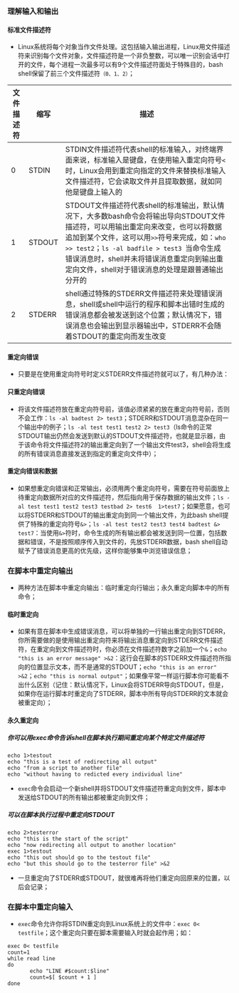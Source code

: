 ### 理解输入和输出
#### 标准文件描述符
+ Linux系统将每个对象当作文件处理。这包括输入输出进程，Linux用文件描述符来识别每个文件对象，文件描述符是一个非负整数，可以唯一识别会话中打开的文件，每个进程一次最多可以有9个文件描述符面处于特殊目的，bash shell保留了前三个文件描述符`（0、1、2）`；

|文件描述符|缩写|描述|
|------|------|------|
|0| STDIN |STDIN文件描述符代表shell的标准输入，对终端界面来说，标准输入是键盘，在使用输入重定向符号` < `时，Linux会用到重定向指定的文件来替换标准输入文件描述符，它会读取文件并且提取数据，就如同他是键盘上输入的|
|1 |STDOUT |STDOUT文件描述符代表shell的标准输出，默认情况下，大多数bash命令会将输出导向STDOUT文件描述符，可以用输出重定向来改变，也可以将数据追加到某个文件，这可以用` >> `符号来完成，如：`who >> test2`；`ls -al badfile > test3 `当命令生成错误消息时，shell并未将错误消息重定向到输出重定向文件，shell对于错误消息的处理是跟普通输出分开的|
|2|STDERR|shell通过特殊的STDERR文件描述符来处理错误消息，shell或shell中运行的程序和脚本出错时生成的错误消息都会被发送到这个位置；默认情况下，错误消息也会输出到显示器输出中，STDERR不会随着STDOUT的重定向而发生改变|
#### 重定向错误
+ 只要是在使用重定向符号时定义STDERR文件描述符就可以了，有几种办法：
#### 只重定向错误
+ 将该文件描述符放在重定向符号前，该值必须紧紧的放在重定向符号前，否则不会工作：`ls -al badtest 2> test3`；STDERR和STDOUT消息混杂在同一个输出中的例子；`ls -al test test1 test2 2> test3`（ls命令的正常STDOUT输出仍然会发送到默认的STDOUT文件描述符，也就是显示器，由于该命令将文件描述符2的输出重定向到了一个输出文件test3，shell会将生成的所有错误消息直接发送到指定的重定向文件中）；
#### 重定向错误和数据
+ 如果想重定向错误和正常输出，必须用两个重定向符号，需要在符号前面放上待重定向数据所对应的文件描述符，然后指向用于保存数据的输出文件；`ls -al test test1 test2 test3 testbad 2> test6  1>test7`；如果愿意，也可以将STDERR和STDOUT的输出重定向到同一个输出文件，为此bash shell提供了特殊的重定向符号`&>`；`ls -al test test2 test3 test4 badtest &> test7`：当使用`&>`符时，命令生成的所有输出都会被发送到同一位置，包括数据和错误，不是按照顺序传入到文件的，先放STDERR数据，bash shell自动赋予了错误消息更高的优先级，这样你能够集中浏览错误信息；

### 在脚本中重定向输出
+ 两种方法在脚本中重定向输出：临时重定向行输出；永久重定向脚本中的所有命令；
#### 临时重定向
+ 如果有意在脚本中生成错误消息，可以将单独的一行输出重定向到STDERR，你所需要做的是使用输出重定向符来将输出消息重定向到STDERR文件描述符，在重定向到文件描述符时，你必须在文件描述符数字之前加一个`&`；`echo "this is an error message" >&2`：这行会在脚本的STDERR文件描述符所指向的位置显示文本，而不是通常的STDOUT；`echo "this is an error" >&2`；`echo "this is normal output"`；如果像平常一样运行脚本你可能看不出什么区别（记住：默认情况下，Linux会将STDERR导向STDOUT，但是，如果你在运行脚本时重定向了STDERR，脚本中所有导向STDERR的文本就会被重定向）；
#### 永久重定向
##### 你可以用exec命令告诉shell在脚本执行期间重定向某个特定文件描述符

```
echo 1>testout
echo "this is a test of redirecting all output"
echo "from a script to another file"
echo "without having to redicted every individual line"
```

+ `exec`命令会启动一个新shell并将STDOUT文件描述符重定向到文件，脚本中发送给STDOUT的所有输出都被重定向到文件；
##### 可以在脚本执行过程中重定向STDOUT

```
echo 2>testerror
echo "this is the start of the script"
echo "now redirecting all output to another location"
exec 1>testout
echo "this out should go to the testout file"
echo "but this should go to the testerror file" >&2
```

+ 一旦重定向了STDERR或STDOUT，就很难再将他们重定向回原来的位置，以后会记录；

### 在脚本中重定向输入
+ `exec`命令允许你将STDIN重定向到Linux系统上的文件中：`exec 0< testfile`；这个重定向只要在脚本需要输入时就会起作用；如：
```
exec 0< testfile
count=1
while read line
do
       echo "LINE #$count:$line"
       count=$[ $count + 1 ]
done
```
